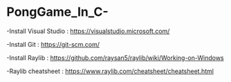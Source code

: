 # PongGame_In_C-


-Install Visual Studio : https://visualstudio.microsoft.com/


-Install Git : https://git-scm.com/


-Install Raylib : https://github.com/raysan5/raylib/wiki/Working-on-Windows


-Raylib cheatsheet : https://www.raylib.com/cheatsheet/cheatsheet.html
